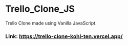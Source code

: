 # Trello_Clone_JS
Trello Clone made using Vanilla JavaScript.

### Link: https://trello-clone-kohl-ten.vercel.app/
